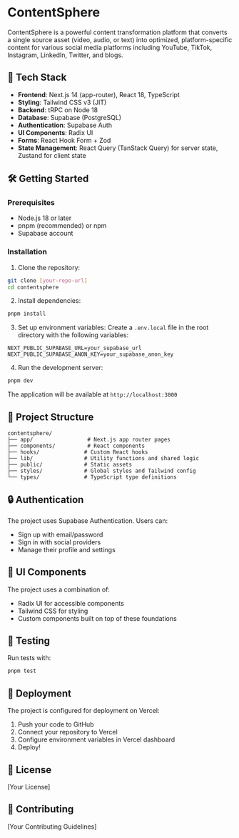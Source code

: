 # ContentSphere

ContentSphere is a powerful content transformation platform that converts a single source asset (video, audio, or text) into optimized, platform-specific content for various social media platforms including YouTube, TikTok, Instagram, LinkedIn, Twitter, and blogs.

## 🚀 Tech Stack

- **Frontend**: Next.js 14 (app-router), React 18, TypeScript
- **Styling**: Tailwind CSS v3 (JIT)
- **Backend**: tRPC on Node 18
- **Database**: Supabase (PostgreSQL)
- **Authentication**: Supabase Auth
- **UI Components**: Radix UI
- **Forms**: React Hook Form + Zod
- **State Management**: React Query (TanStack Query) for server state, Zustand for client state

## 🛠️ Getting Started

### Prerequisites

- Node.js 18 or later
- pnpm (recommended) or npm
- Supabase account

### Installation

1. Clone the repository:
```bash
git clone [your-repo-url]
cd contentsphere
```

2. Install dependencies:
```bash
pnpm install
```

3. Set up environment variables:
Create a `.env.local` file in the root directory with the following variables:
```env
NEXT_PUBLIC_SUPABASE_URL=your_supabase_url
NEXT_PUBLIC_SUPABASE_ANON_KEY=your_supabase_anon_key
```

4. Run the development server:
```bash
pnpm dev
```

The application will be available at `http://localhost:3000`

## 📁 Project Structure

```
contentsphere/
├── app/                 # Next.js app router pages
├── components/          # React components
├── hooks/              # Custom React hooks
├── lib/                # Utility functions and shared logic
├── public/             # Static assets
├── styles/             # Global styles and Tailwind config
└── types/              # TypeScript type definitions
```

## 🔒 Authentication

The project uses Supabase Authentication. Users can:
- Sign up with email/password
- Sign in with social providers
- Manage their profile and settings

## 🎨 UI Components

The project uses a combination of:
- Radix UI for accessible components
- Tailwind CSS for styling
- Custom components built on top of these foundations

## 🧪 Testing

Run tests with:
```bash
pnpm test
```

## 🚀 Deployment

The project is configured for deployment on Vercel:

1. Push your code to GitHub
2. Connect your repository to Vercel
3. Configure environment variables in Vercel dashboard
4. Deploy!

## 📝 License

[Your License]

## 👥 Contributing

[Your Contributing Guidelines] 